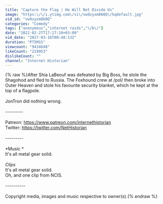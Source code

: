 ```yaml
---
title: "Capture the Flag | He Will Not Divide Us"
image: "https:\/\/i.ytimg.com\/vi\/vw9zyxm860Q\/hqdefault.jpg"
vid_id: "vw9zyxm860Q"
categories: "Comedy"
tags: ["anonymous","internet raids","\/b\/"]
date: "2022-02-27T17:17:10+03:00"
vid_date: "2017-03-16T00:48:13Z"
duration: "PT5M1S"
viewcount: "9434648"
likeCount: "219953"
dislikeCount: ""
channel: "Internet Historian"
---
```

{% raw %}After Shia LaBeouf was defeated by Big Boss, he stole the Shagohod and fled to Russia. The Foxhound crew at /pol/ then broke into Outer Heaven and stole his favourite security blanket, which he kept at the top of a flagpole.<br /><br />JonTron did nothing wrong.<br /><br />---------<br /><br />Patreon: <a rel="nofollow" target="blank" href="https://www.patreon.com/internethistorian">https://www.patreon.com/internethistorian</a><br />Twitter: <a rel="nofollow" target="blank" href="https://twitter.com/NetHistorian">https://twitter.com/NetHistorian</a><br /><br />---------<br /><br />*Music *<br />It's all metal gear solid.<br /><br />*Clips*<br />It's all metal gear solid.<br />Oh, and one clip from NCIS.<br /><br />----------<br /><br />Copyright media, images and music respective to owner(s).{% endraw %}
